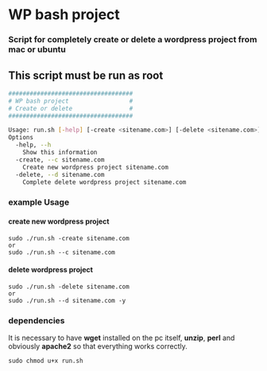 # WP bash project
### Script for completely create or delete a wordpress project from mac or ubuntu

## This script must be run as root

```bash
###################################
# WP bash project                 #
# Create or delete                #
###################################

Usage: run.sh [-help] [-create <sitename.com>] [-delete <sitename.com>] [-y confirm delete]
Options
  -help, --h
    Show this information
  -create, --c sitename.com
    Create new wordpress project sitename.com
  -delete, --d sitename.com
    Complete delete wordpress project sitename.com
```

### example Usage
#### create new wordpress project
```
sudo ./run.sh -create sitename.com
or
sudo ./run.sh --c sitename.com
```
#### delete wordpress project
```
sudo ./run.sh -delete sitename.com
or
sudo ./run.sh --d sitename.com -y
```

### dependencies
It is necessary to have **wget** installed on the pc itself, **unzip**, **perl** and obviously **apache2** so that everything works correctly.
```
sudo chmod u+x run.sh
```
